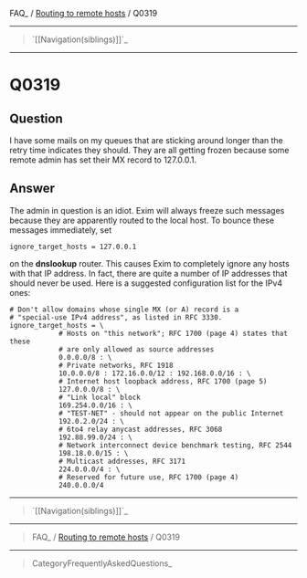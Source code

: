 FAQ\_ / [Routing to remote hosts](FAQ/Routing_to_remote_hosts) / Q0319

* * * * *

> \`[[Navigation(siblings)]]\`\_

* * * * *

Q0319
=====

Question
--------

I have some mails on my queues that are sticking around longer than the
retry time indicates they should. They are all getting frozen because
some remote admin has set their MX record to 127.0.0.1.

Answer
------

The admin in question is an idiot. Exim will always freeze such messages
because they are apparently routed to the local host. To bounce these
messages immediately, set

    ignore_target_hosts = 127.0.0.1

on the **dnslookup** router. This causes Exim to completely ignore any
hosts with that IP address. In fact, there are quite a number of IP
addresses that should never be used. Here is a suggested configuration
list for the IPv4 ones:

    # Don't allow domains whose single MX (or A) record is a
    # "special-use IPv4 address", as listed in RFC 3330.
    ignore_target_hosts = \
                # Hosts on "this network"; RFC 1700 (page 4) states that these
                # are only allowed as source addresses
                0.0.0.0/8 : \
                # Private networks, RFC 1918
                10.0.0.0/8 : 172.16.0.0/12 : 192.168.0.0/16 : \
                # Internet host loopback address, RFC 1700 (page 5)
                127.0.0.0/8 : \
                # "Link local" block
                169.254.0.0/16 : \
                # "TEST-NET" - should not appear on the public Internet
                192.0.2.0/24 : \
                # 6to4 relay anycast addresses, RFC 3068
                192.88.99.0/24 : \
                # Network interconnect device benchmark testing, RFC 2544
                198.18.0.0/15 : \
                # Multicast addresses, RFC 3171
                224.0.0.0/4 : \
                # Reserved for future use, RFC 1700 (page 4)
                240.0.0.0/4

* * * * *

> \`[[Navigation(siblings)]]\`\_

* * * * *

> FAQ\_ / [Routing to remote hosts](FAQ/Routing_to_remote_hosts) / Q0319

* * * * *

> CategoryFrequentlyAskedQuestions\_

